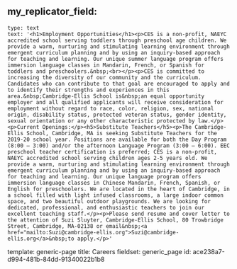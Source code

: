 my_replicator_field:
  -
    type: text
    text: '<h1>Employment Opportunities</h1><p>CES is a non-profit, NAEYC accredited school serving toddlers through preschool age children. We provide a warm, nurturing and stimulating learning environment through emergent curriculum planning and by using an inquiry-based approach for teaching and learning. Our unique summer language program offers immersion language classes in Mandarin, French, or Spanish for toddlers and preschoolers.&nbsp;<br></p><p>CES is committed to increasing the diversity of our community and the curriculum. Candidates who can contribute to that goal are encouraged to apply and to identify their strengths and experiences in this area.&nbsp;Cambridge-Ellis School is&nbsp;an equal opportunity employer and all qualified applicants will receive consideration for employment without regard to race, color, religion, sex, national origin, disability status, protected veteran status, gender identity, sexual orientation or any other characteristic protected by law.</p><p>Current Openings:</p><h5>Substitute Teachers</h5><p>The Cambridge-Ellis School, Cambridge, MA is seeking Substitute Teachers for the 2019-20 school year. Positions are available for both the Day Program (8:00 – 3:00) and/or the afternoon Language Program (3:00 – 6:00). EEC preschool teacher certification is preferred; CES is a non-profit, NAEYC accredited school serving children ages 2-5 years old. We provide a warm, nurturing and stimulating learning environment through emergent curriculum planning and by using an inquiry-based approach for teaching and learning. Our unique language program offers immersion language classes in Chinese Mandarin, French, Spanish, or English for preschoolers. We are located in the heart of Cambridge, in a school filled with light infused classrooms, a large indoor common space, and two beautiful outdoor playgrounds. We are looking for dedicated, professional, and enthusiastic teachers to join our excellent teaching staff.</p><p>Please send resume and cover letter to the attention of Suzi Sluyter, Cambridge-Ellis School, 80 Trowbridge Street, Cambridge, MA-02138 or email&nbsp;<a href="mailto:Suzi@cambridge-ellis.org">Suzi@cambridge-ellis.org</a>&nbsp;to apply.</p>'
template: generic-page
title: Careers
fieldset: generic_page
id: ace238a7-d994-481b-84dd-91340022b1b8

